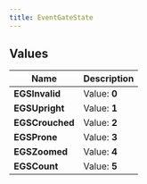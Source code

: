```yaml
---
title: EventGateState
---
```


## Values
| Name | Description |
| ---- | ----------- |
| **EGSInvalid** | Value: **0** |
| **EGSUpright** | Value: **1** |
| **EGSCrouched** | Value: **2** |
| **EGSProne** | Value: **3** |
| **EGSZoomed** | Value: **4** |
| **EGSCount** | Value: **5** |


